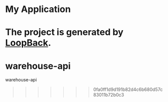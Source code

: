 # My Application
The project is generated by [LoopBack](http://loopback.io).
=======
# warehouse-api
warehouse-api
>>>>>>> 0fa0ff1d9d191b82d4c6b680d57c83011b72b0c3
